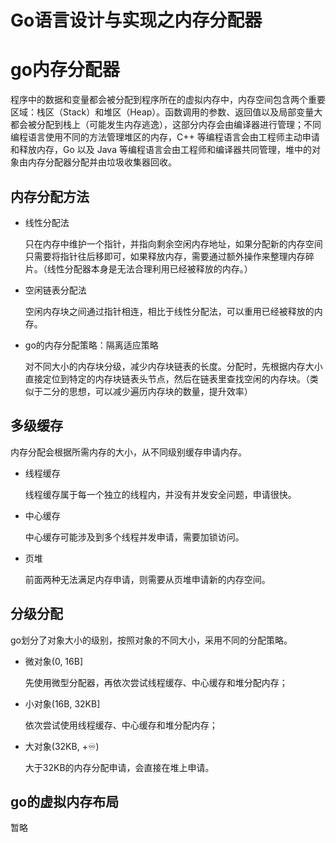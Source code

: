 # Go语言设计与实现之内存分配器


# go内存分配器

程序中的数据和变量都会被分配到程序所在的虚拟内存中，内存空间包含两个重要区域：栈区（Stack）和堆区（Heap）。函数调用的参数、返回值以及局部变量大都会被分配到栈上（可能发生内存逃逸），这部分内存会由编译器进行管理；不同编程语言使用不同的方法管理堆区的内存，C++ 等编程语言会由工程师主动申请和释放内存，Go 以及 Java 等编程语言会由工程师和编译器共同管理，堆中的对象由内存分配器分配并由垃圾收集器回收。

## 内存分配方法

- 线性分配法

  只在内存中维护一个指针，并指向剩余空闲内存地址，如果分配新的内存空间只需要将指针往后移即可，如果释放内存，需要通过额外操作来整理内存碎片。（线性分配器本身是无法合理利用已经被释放的内存。）

- 空闲链表分配法

  空闲内存块之间通过指针相连，相比于线性分配法，可以重用已经被释放的内存。

- go的内存分配策略：隔离适应策略

  对不同大小的内存块分级，减少内存块链表的长度。分配时，先根据内存大小直接定位到特定的内存块链表头节点，然后在链表里查找空闲的内存块。（类似于二分的思想，可以减少遍历内存块的数量，提升效率）

## 多级缓存

内存分配会根据所需内存的大小，从不同级别缓存申请内存。

- 线程缓存

  线程缓存属于每一个独立的线程内，并没有并发安全问题，申请很快。

- 中心缓存

  中心缓存可能涉及到多个线程并发申请，需要加锁访问。

- 页堆

  前面两种无法满足内存申请，则需要从页堆申请新的内存空间。

## 分级分配

go划分了对象大小的级别，按照对象的不同大小，采用不同的分配策略。

- 微对象(0, 16B]

   先使用微型分配器，再依次尝试线程缓存、中心缓存和堆分配内存；

- 小对象(16B, 32KB]

  依次尝试使用线程缓存、中心缓存和堆分配内存；

- 大对象(32KB, +♾️)

  大于32KB的内存分配申请，会直接在堆上申请。

## go的虚拟内存布局

暂略


